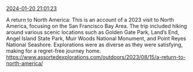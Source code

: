 [2024-01-20 21:01:23](https://mstdn.social/@hill_wanderer/111790291899579982)

A return to North America: This is an account of a 2023 visit to North America, focusing on the San Francisco Bay Area. The trip included hiking around various scenic locations such as Golden Gate Park, Land’s End, Angel Island State Park, Muir Woods National Monument, and Point Reyes National Seashore. Explorations were as diverse as they were satisfying, making for a regret-free journey home. <a href="https://www.assortedexplorations.com/outdoors/2023/08/15/a-return-to-north-america/" target="_blank" rel="nofollow noopener noreferrer" translate="no">https://www.assortedexplorations.com/outdoors/2023/08/15/a-return-to-north-america/</a>